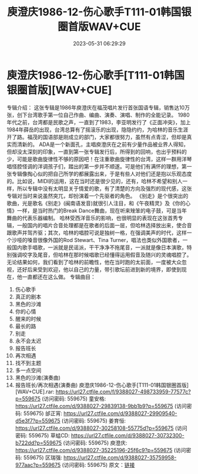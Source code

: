 ﻿---
title: 庾澄庆1986-12-伤心歌手T111-01韩国银圈首版WAV+CUE
date: 2023-05-31 06:29:29
categories: WAV车载音乐、镜像
tags: 华语中文
---
# 庾澄庆1986-12-伤心歌手[T111-01韩国银圈首版][WAV+CUE]

专辑介绍：
这张专辑是1986年庾澄庆在福茂唱片发行首张国语专辑，销售达10万张，创下台湾歌手第一位自己作曲、编曲、演奏、演唱、制作的全能记录。
1980年代之前，台湾都是民歌之声，一直到了1983，李亚明发行了《正面冲突》，加上1984年薛岳的出现，台湾总算有了摇滚乐的出现，隐隐约约，为哈林的音乐生涯开了路。福茂的国语部是刚成立的部门，大家都很努力，虽然有点青涩，但却是真实而清新的。
ADA是一个新面孔，主唱庾澄庆在之前有少量作品被业界人得知，但却没太深刻的印象，一直到第一张专辑发行后，所得到的回响，也出乎预料的少，可能是歌曲旋律性不够的原因吧！在注重歌曲旋律性的台湾，这样一群用洋琴唱怪腔怪调的洋调孩子们，踏出的第一步并不顺遂。可是他们有满怀的理想，第一张专辑像掏心似的把自己所学的都展露出来，于是有些人对他们还是抱以乐观态度的。比如说，MIDI的运用，这在当时还是很少见的，还有，哈林不希望和别人一样，所以专辑中没有太明显关于情爱的歌，有了清楚的方向及强烈的现代感，这张专辑对当时来说虽然突兀，却扮演着一个先驱者的角色。
《别走》是个很突出的歌曲，光是歌名《别走》(闽南语发音)就很引人注目，和《午夜精灵》及《你的心情》一样，是当时热门的Break
Dance舞曲，现在听来矬笨的电子鼓，可是当年舞曲的代表乐器编制。
哈林受西洋音乐的影响，也很明显的表现在这张首秀专辑，一般国内的唱片合音处理都是在歌者的后面一层，但哈林选择放出来，使合音跟歌声并驾齐驱；其次，哈林的唱腔可说是独树一格，在强调美声的时代，这样一个沙哑的嗓音很像外国的Rod
Stewart、Tina
Turner，唱法也类似外国歌者，一般国内歌手唱歌，一派就是民谣派，干干净净不拖尾音，一派就是像日本演歌，特别强调咬字及尾音，但哈林在那时候唱歌已经懂得运用假音及随兴的灵魂唱腔了。
无论结果如何，我们看到了哈林的前瞻性，他在当时跑的太前面，一度被大众忽视，还好后来受到欢迎，他以自己的力量，带引歌坛前进到新的境界，即使到现在，他一直都还在这么做。
专辑曲目：
01. 伤心歌手
02. 真正的剧本
03. 黑色的沙滩
04. 你的心情
05. 醒来的时候
06. 最长的路
07. 别走
08. 永不会太迟
09. 报告班长
10. 再次相遇
11. 找不到主题
12. 多一点空间
13. 黑色的沙滩(演奏曲)
14. 报告班长/再次相遇(演奏曲)
庾澄庆1986-12-伤心歌手[T111-01韩国银圈首版][WAV+CUE].rar: https://url27.ctfile.com/f/9388027-498733959-77577c?p=559675
(访问密码: 559675)
童安格: https://url27.ctfile.com/d/9388027-29839138-9bb1b9?p=559675
(访问密码: 559675)
邰正宵: https://url27.ctfile.com/d/9388027-29909540-d5e3f7?p=559675
(访问密码: 559675)
姜育恒: https://url27.ctfile.com/d/9388027-30258108-55775d?p=559675
(访问密码: 559675)
草蜢CD: https://url27.ctfile.com/d/9388027-30732300-b722dd?p=559675
(访问密码: 559675)
庾澄庆: https://url27.ctfile.com/d/9388027-35225196-25f6c9?p=559675
(访问密码: 559675)
区瑞强: https://url27.ctfile.com/d/9388027-35759958-977aac?p=559675
(访问密码: 559675)
原文：[链接](https://blog.sina.com.cn/s/blog_1647c7e760103123w.html)